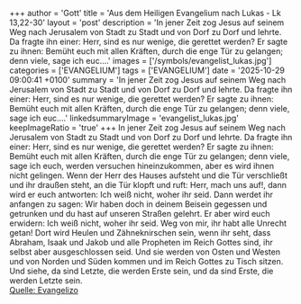 +++
author = 'Gott'
title = 'Aus dem Heiligen Evangelium nach Lukas - Lk 13,22-30'
layout = 'post'
description = 'In jener Zeit zog Jesus auf seinem Weg nach Jerusalem von Stadt zu Stadt und von Dorf zu Dorf und lehrte. Da fragte ihn einer: Herr, sind es nur wenige, die gerettet werden? Er sagte zu ihnen: Bemüht euch mit allen Kräften, durch die enge Tür zu gelangen; denn viele, sage ich euc....'
images = ['/symbols/evangelist_lukas.jpg']
categories = ['EVANGELIUM']
tags = ['EVANGELIUM']
date = '2025-10-29 09:00:41 +0100'
summary = 'In jener Zeit zog Jesus auf seinem Weg nach Jerusalem von Stadt zu Stadt und von Dorf zu Dorf und lehrte. Da fragte ihn einer: Herr, sind es nur wenige, die gerettet werden? Er sagte zu ihnen: Bemüht euch mit allen Kräften, durch die enge Tür zu gelangen; denn viele, sage ich euc....'
linkedsummaryImage = 'evangelist_lukas.jpg'
keepImageRatio = 'true'
+++
In jener Zeit zog Jesus auf seinem Weg nach Jerusalem von Stadt zu Stadt und von Dorf zu Dorf und lehrte.
Da fragte ihn einer: Herr, sind es nur wenige, die gerettet werden? Er sagte zu ihnen:
Bemüht euch mit allen Kräften, durch die enge Tür zu gelangen; denn viele, sage ich euch, werden versuchen hineinzukommen, aber es wird ihnen nicht gelingen.<!--more-->
Wenn der Herr des Hauses aufsteht und die Tür verschließt und ihr draußen steht, an die Tür klopft und ruft: Herr, mach uns auf!, dann wird er euch antworten: Ich weiß nicht, woher ihr seid.
Dann werdet ihr anfangen zu sagen: Wir haben doch in deinem Beisein gegessen und getrunken und du hast auf unseren Straßen gelehrt.
Er aber wird euch erwidern: Ich weiß nicht, woher ihr seid. Weg von mir, ihr habt alle Unrecht getan!
Dort wird Heulen und Zähneknirschen sein, wenn ihr seht, dass Abraham, Isaak und Jakob und alle Propheten im Reich Gottes sind, ihr selbst aber ausgeschlossen seid.
Und sie werden von Osten und Westen und von Norden und Süden kommen und im Reich Gottes zu Tisch sitzen.
Und siehe, da sind Letzte, die werden Erste sein, und da sind Erste, die werden Letzte sein.<br> [Quelle: Evangelizo](https://evangeliumtagfuertag.org/DE/gospel)